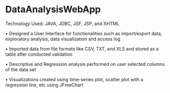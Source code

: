 # DataAnalysisWebApp
Technology Used: JAVA, JDBC, JSF, JSP, and XHTML 

• Designed a User Interface for functionalities such as import/export data, exploratory analysis, data visualization and access log 

• Imported data from file formats like CSV, TXT, and XLS and stored as a table after conducted validation 

• Descriptive and Regression analysis performed on user selected columns of the data set 

• Visualizations created using time-series plot, scatter plot with a regression line, etc using JFreeChart
